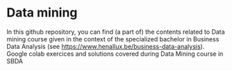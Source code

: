 # Data mining
In this github repository, you can find (a part of) the contents related to Data mining course given in the context of the specialized bachelor in Business Data Analysis (see https://www.henallux.be/business-data-analysis). Google colab exercices and solutions covered during Data Mining course in SBDA
